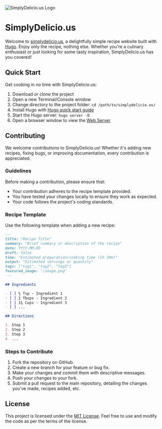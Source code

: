 <img src="static/logo.png" alt="SimplyDelicio.us Logo">

# SimplyDelicio.us

Welcome to [simplydelicio.us](https://simplydelicio.us/), a delightfully simple recipe website built with [Hugo](https://gohugo.io). Enjoy only the recipe, nothing else. Whether you're a culinary enthusiast or just looking for some tasty inspiration, SimplyDelicio.us has you covered!

## Quick Start

Get cooking in no time with SimplyDelicio.us:

1. Download or clone the project
2. Open a new Terminal/Console window
3. Change directory to the project folder: `cd /path/to/simplydelicio.us/`
4. Install Hugo with [Hugo quick start guide](https://gohugo.io/getting-started/quick-start/)
5. Start the Hugo server: `hugo server -D`
6. Open a browser window to view the [Web Server](http://localhost:1313/)

## Contributing

We welcome contributions to SimplyDelicio.us! Whether it's adding new recipes, fixing bugs, or improving documentation, every contribution is appreciated.

### Guidelines

Before making a contribution, please ensure that:

- Your contribution adheres to the recipe template provided.
- You have tested your changes locally to ensure they work as expected.
- Your code follows the project's coding standards.

### Recipe Template

Use the following template when adding a new recipe:

```markdown
---
title: "Recipe Title"
summary: "Brief summary or description of the recipe"
date: YYYY-MM-DD
draft: false
time: "Estimated preparation/cooking time (1h 30m)"
output: "Estimated servings or quantity"
tags: ["tag1", "tag2", "tag3"]
featured_image: "/image.png"
---

## Ingredients

- [ ] ½ Tsp - Ingredient 1
- [ ] 2 Tbsps - Ingredient 2
- [ ] 1¾ Cups - Ingredient 3
- [ ] ...

## Directions

1. Step 1
2. Step 2
3. Step 3
4. ...
```

### Steps to Contribute

1. Fork the repository on GitHub.
2. Create a new branch for your feature or bug fix.
3. Make your changes and commit them with descriptive messages.
4. Push your changes to your fork.
5. Submit a pull request to the main repository, detailing the changes you've made, recipes added, etc.

## License

This project is licensed under the [MIT License](LICENSE). Feel free to use and modify the code as per the terms of the license.

